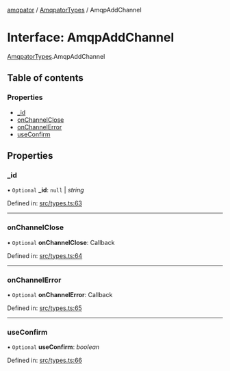 [amqpator](../README.md) / [AmqpatorTypes](../modules/amqpatortypes.md) / AmqpAddChannel

# Interface: AmqpAddChannel

[AmqpatorTypes](../modules/amqpatortypes.md).AmqpAddChannel

## Table of contents

### Properties

- [\_id](amqpatortypes.amqpaddchannel.md#_id)
- [onChannelClose](amqpatortypes.amqpaddchannel.md#onchannelclose)
- [onChannelError](amqpatortypes.amqpaddchannel.md#onchannelerror)
- [useConfirm](amqpatortypes.amqpaddchannel.md#useconfirm)

## Properties

### \_id

• `Optional` **\_id**: ``null`` \| *string*

Defined in: [src/types.ts:63](https://github.com/LordotU/amqpator/blob/1f2687b/src/types.ts#L63)

___

### onChannelClose

• `Optional` **onChannelClose**: Callback

Defined in: [src/types.ts:64](https://github.com/LordotU/amqpator/blob/1f2687b/src/types.ts#L64)

___

### onChannelError

• `Optional` **onChannelError**: Callback

Defined in: [src/types.ts:65](https://github.com/LordotU/amqpator/blob/1f2687b/src/types.ts#L65)

___

### useConfirm

• `Optional` **useConfirm**: *boolean*

Defined in: [src/types.ts:66](https://github.com/LordotU/amqpator/blob/1f2687b/src/types.ts#L66)
